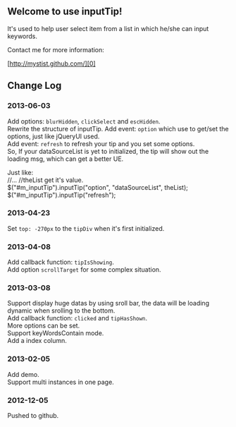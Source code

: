 ## Welcome to use inputTip!  

It's used to help user select item from a list in which he/she can input keywords.  

Contact me for more information:  

[http://mystist.github.com/][0]  

[0]: http://mystist.github.com/


## Change Log

### 2013-06-03
Add options: `blurHidden`, `clickSelect` and `escHidden`.  
Rewrite the structure of inputTip.
Add event: `option` which use to get/set the options, just like jQueryUI used.  
Add event: `refresh` to refresh your tip and you set some options.  
So, If your dataSourceList is yet to initialized, the tip will show out the loading msg, which can get a better UE.  

Just like:  
    //... 
    //theList get it's value.  
    $("#m_inputTip").inputTip("option", "dataSourceList", theList);  
    $("#m_inputTip").inputTip("refresh");  


### 2013-04-23
Set `top: -270px` to the `tipDiv` when it's first initialized.

### 2013-04-08
Add callback function: `tipIsShowing`.  
Add option `scrollTarget` for some complex situation.

### 2013-03-08  
Support display huge datas by using sroll bar, the data will be loading dynamic when srolling to the bottom.  
Add callback function: `clicked` and `tipHasShown`.  
More options can be set.  
Support keyWordsContain mode.  
Add a index column.  

### 2013-02-05  
Add demo.  
Support multi instances in one page.

### 2012-12-05  
Pushed to github.








